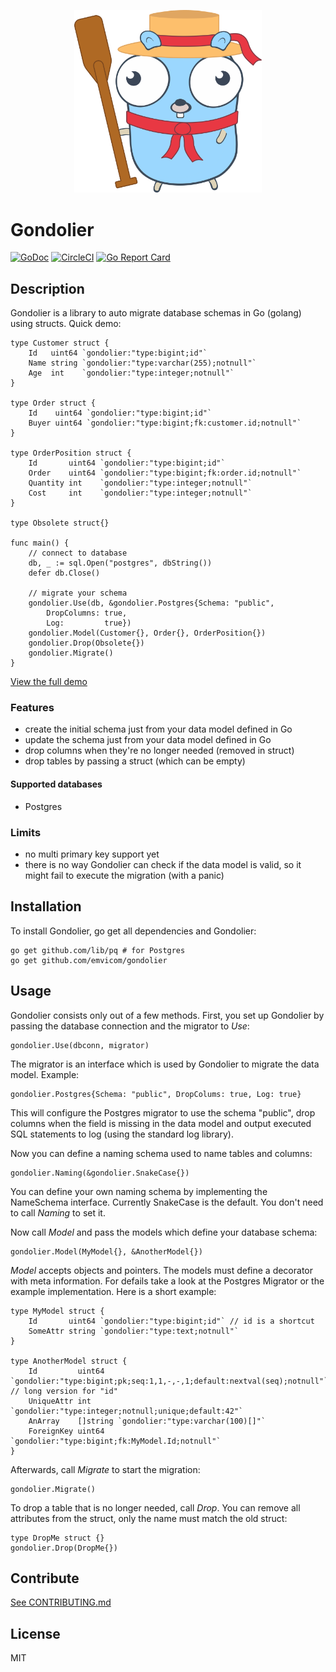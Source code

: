 <p align="center">
    <img src="gondoliergopher.svg" width="300px" />
</p>

# Gondolier

[![GoDoc](https://godoc.org/github.com/emvicom/gondolier?status.svg)](https://godoc.org/github.com/emvicom/gondolier)
[![CircleCI](https://circleci.com/gh/emvicom/gondolier.svg?style=svg)](https://circleci.com/gh/emvicom/gondolier)
[![Go Report Card](https://goreportcard.com/badge/github.com/emvicom/gondolier)](https://goreportcard.com/report/github.com/emvicom/gondolier)

## Description

Gondolier is a library to auto migrate database schemas in Go (golang) using structs. Quick demo:

```
type Customer struct {
    Id   uint64 `gondolier:"type:bigint;id"`
    Name string `gondolier:"type:varchar(255);notnull"`
    Age  int    `gondolier:"type:integer;notnull"`
}

type Order struct {
    Id    uint64 `gondolier:"type:bigint;id"`
    Buyer uint64 `gondolier:"type:bigint;fk:customer.id;notnull"`
}

type OrderPosition struct {
    Id       uint64 `gondolier:"type:bigint;id"`
    Order    uint64 `gondolier:"type:bigint;fk:order.id;notnull"`
    Quantity int    `gondolier:"type:integer;notnull"`
    Cost     int    `gondolier:"type:integer;notnull"`
}

type Obsolete struct{}

func main() {
    // connect to database
    db, _ := sql.Open("postgres", dbString())
    defer db.Close()

    // migrate your schema
    gondolier.Use(db, &gondolier.Postgres{Schema: "public",
        DropColumns: true,
        Log:         true})
    gondolier.Model(Customer{}, Order{}, OrderPosition{})
    gondolier.Drop(Obsolete{})
    gondolier.Migrate()
}
```

[View the full demo](https://github.com/emvicom/gondolier-example)

### Features

* create the initial schema just from your data model defined in Go
* update the schema just from your data model defined in Go
* drop columns when they're no longer needed (removed in struct)
* drop tables by passing a struct (which can be empty)

#### Supported databases

* Postgres

### Limits

* no multi primary key support yet
* there is no way Gondolier can check if the data model is valid, so it might fail to execute the migration (with a panic)

## Installation

To install Gondolier, go get all dependencies and Gondolier:

```
go get github.com/lib/pq # for Postgres
go get github.com/emvicom/gondolier
```

## Usage

Gondolier consists only out of a few methods. First, you set up Gondolier by passing the database connection and the migrator to *Use*:

```
gondolier.Use(dbconn, migrator)
```

The migrator is an interface which is used by Gondolier to migrate the data model. Example:

```
gondolier.Postgres{Schema: "public", DropColums: true, Log: true}
```

This will configure the Postgres migrator to use the schema "public", drop columns when the field is missing in the data model and output executed SQL statements to log (using the standard log library).

Now you can define a naming schema used to name tables and columns:

```
gondolier.Naming(&gondolier.SnakeCase{})
```

You can define your own naming schema by implementing the NameSchema interface. Currently SnakeCase is the default. You don't need to call *Naming* to set it.

Now call *Model* and pass the models which define your database schema:

```
gondolier.Model(MyModel{}, &AnotherModel{})
```

*Model* accepts objects and pointers. The models must define a decorator with meta information. For defails take a look at the Postgres Migrator or the example implementation. Here is a short example:

```
type MyModel struct {
    Id       uint64 `gondolier:"type:bigint;id"` // id is a shortcut
    SomeAttr string `gondolier:"type:text;notnull"`
}

type AnotherModel struct {
    Id         uint64   `gondolier:"type:bigint;pk;seq:1,1,-,-,1;default:nextval(seq);notnull"` // long version for "id"
    UniqueAttr int      `gondolier:"type:integer;notnull;unique;default:42"`
    AnArray    []string `gondolier:"type:varchar(100)[]"`
    ForeignKey uint64   `gondolier:"type:bigint;fk:MyModel.Id;notnull"`
}
```

Afterwards, call *Migrate* to start the migration:

```
gondolier.Migrate()
```

To drop a table that is no longer needed, call *Drop*. You can remove all attributes from the struct, only the name must match the old struct:

```
type DropMe struct {}
gondolier.Drop(DropMe{})
```

## Contribute

[See CONTRIBUTING.md](CONTRIBUTING.md)

## License

MIT
